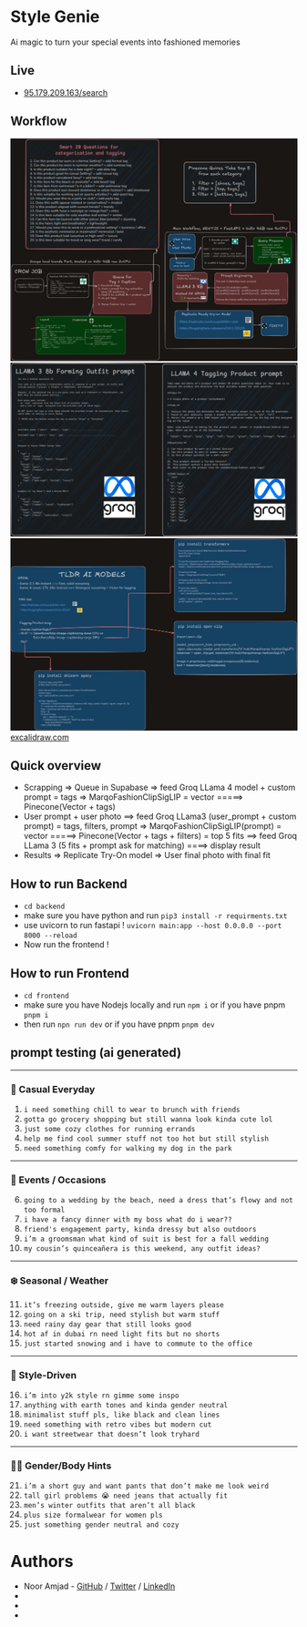 # Style Genie
Ai magic to turn your special events into fashioned memories
## Live
- [95.179.209.163/search](http://95.179.209.163/search)
## Workflow
![Screenshot 1](.res/style_genie1.png)  
![Screenshot 1](.res/style_genie2.png)  
![Screenshot 1](.res/style_genie3.png)  
[excalidraw.com](https://excalidraw.com/#json=p8WtNO5GwYW8236ERYRtP,V1oXMjJ2XGuJU6HnjeAh5g)

## Quick overview 
- Scrapping => Queue in Supabase => feed Groq LLama 4 model + custom prompt = tags  => MarqoFashionClipSigLIP = vector =====> Pinecone(Vector + tags)
- User prompt + user photo ==> feed Groq LLama3 (user_prompt + custom prompt) = tags, filters, prompt => MarqoFashionClipSigLIP(prompt) = vector =====> Pinecone(Vector + tags + filters) = top 5 fits ==> feed Groq LLama 3 (5 fits + prompt ask for matching) ====> display result
- Results => Replicate Try-On model => User final photo with final fit

## How to run Backend
- `cd backend`
- make sure you have python and run `pip3 install -r requirments.txt`
- use uvicorn to run fastapi ! `uvicorn main:app --host 0.0.0.0 --port 8000 --reload`
- Now run the frontend ! 

## How to run Frontend
- `cd frontend`
- make sure you have Nodejs locally and run `npm i` or if you have pnpm `pnpm i`
- then run `npn run dev` or if you have pnpm `pnpm dev`

## prompt testing (ai generated)

---

### 👗 Casual Everyday

1. `i need something chill to wear to brunch with friends`
2. `gotta go grocery shopping but still wanna look kinda cute lol`
3. `just some cozy clothes for running errands`
4. `help me find cool summer stuff not too hot but still stylish`
5. `need something comfy for walking my dog in the park`

---

### 🥂 Events / Occasions

6. `going to a wedding by the beach, need a dress that’s flowy and not too formal`
7. `i have a fancy dinner with my boss what do i wear??`
8. `friend's engagement party, kinda dressy but also outdoors`
9. `i’m a groomsman what kind of suit is best for a fall wedding`
10. `my cousin’s quinceañera is this weekend, any outfit ideas?`

---

### ❄️ Seasonal / Weather

11. `it’s freezing outside, give me warm layers please`
12. `going on a ski trip, need stylish but warm stuff`
13. `need rainy day gear that still looks good`
14. `hot af in dubai rn need light fits but no shorts`
15. `just started snowing and i have to commute to the office`

---

### 👟 Style-Driven

16. `i’m into y2k style rn gimme some inspo`
17. `anything with earth tones and kinda gender neutral`
18. `minimalist stuff pls, like black and clean lines`
19. `need something with retro vibes but modern cut`
20. `i want streetwear that doesn’t look tryhard`

---

### 🧍‍♂️ Gender/Body Hints

21. `i’m a short guy and want pants that don’t make me look weird`
22. `tall girl problems 😭 need jeans that actually fit`
23. `men’s winter outfits that aren’t all black`
24. `plus size formalwear for women pls`
25. `just something gender neutral and cozy`


# Authors
- Noor Amjad - [GitHub](https://github.com/Justxd22) / [Twitter](https://twitter.com/_xd222) / [LinkedIn](https://www.linkedin.com/in/noor-amjad-xd)
- 
- 
- 

